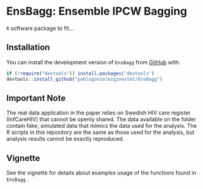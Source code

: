 # EnsBagg: Ensemble IPCW Bagging

`R` software package to fit...


## Installation

You can install the development version of `EnsBagg` from [GitHub](https://github.com/pablogonzalezginestet/EnsBagg) with:


```R
if (!require("devtools")) install.packages("devtools")
devtools::install_github("pablogonzalezginestet/EnsBagg")
```


## Important Note

The real data application in the paper relies on Swedish HIV care register (InfCareHIV) that cannot be openly shared. The data available on the folder contain fake, simulated  data that mimics the data used for the analysis. The R scripts in this repository are the same as those used for the analysis, but analysis results cannot be exactly reproduced. 



## Vignette


See the vignette for details about examples usage of the functions found in  `EnsBagg` .

